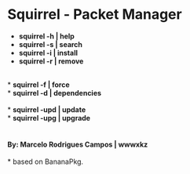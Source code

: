 # Squirrel - Packet Manager

* <b>squirrel -h | help</b><br>
* <b>squirrel -s | search</b><br>
* <b>squirrel -i | install</b><br>
* <b>squirrel -r | remove</b><br>
<br>
* <b>squirrel -f | force</b><br>
* <b>squirrel -d | dependencies</b><br>
<br>
* <b>squirrel -upd | update</b><br>
* <b>squirrel -upg | upgrade</b><br>
<br>
<h4><b>By:</b> Marcelo Rodrigues Campos | wwwxkz </h4>
* based on BananaPkg.
